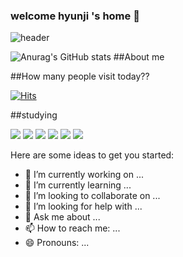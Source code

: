 ### welcome hyunji 's home 👋

![header](https://capsule-render.vercel.app/api?type=shark&color=auto&height=300&section=header&text=hyunji'sHome%20&fontSize=90)

![Anurag's GitHub stats](https://github-readme-stats.vercel.app/api?username=sirri1222&show_icons=true&theme=aura_dark)
##About me

##How many people visit today??

[![Hits](https://hits.seeyoufarm.com/api/count/incr/badge.svg?url=https%3A%2F%2Fgithub.com%2Fsirri1222%2Fhit-counter&count_bg=%2379C83D&title_bg=%23555555&icon=fluentd.svg&icon_color=%23E7E7E7&title=hits&edge_flat=false)](https://hits.seeyoufarm.com)

##studying

<div>
<img src="https://img.shields.io/badge/HTML5-E34F26?style=flat&logo=html5&logoColor=white"/>
<img src="https://img.shields.io/badge/CSS3-1572B6?style=flat&logo=css3&logoColor=white"/>
<img src="https://img.shields.io/badge/Javascript-F7DF1E?style=flat&logo=javascript&logoColor=white"/>
<img src="https://img.shields.io/badge/REACT-61DAFB?style=flat&logo=React&logoColor=white"/>
  
 
<img src="https://img.shields.io/badge/Node.js-339933?style=flat&logo=Node.js&logoColor=white"/>
<img src="https://img.shields.io/badge/Typescript-3178C6?style=flat&logo=typescript&logoColor=white"/>
  
  Here are some ideas to get you started:

- 🔭 I’m currently working on ...
- 🌱 I’m currently learning ...
- 👯 I’m looking to collaborate on ...
- 🤔 I’m looking for help with ...
- 💬 Ask me about ...
- 📫 How to reach me: ...
- 😄 Pronouns: ...
</div>
<!--
**sirri1222/sirri1222** is a ✨ _special_ ✨ repository because its `README.md` (this file) appears on your GitHub profile.

-->


- ⚡ Fun fact: ...
